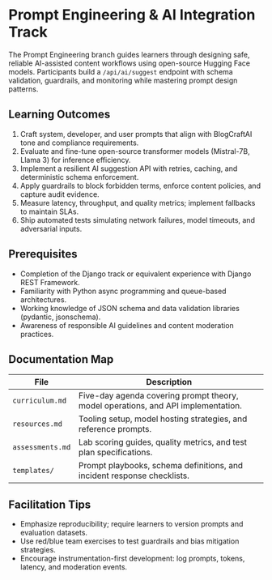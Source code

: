 # Prompt Engineering & AI Integration Track

The Prompt Engineering branch guides learners through designing safe, reliable AI-assisted content workflows using open-source Hugging Face models. Participants build a `/api/ai/suggest` endpoint with schema validation, guardrails, and monitoring while mastering prompt design patterns.

## Learning Outcomes

1. Craft system, developer, and user prompts that align with BlogCraftAI tone and compliance requirements.
2. Evaluate and fine-tune open-source transformer models (Mistral-7B, Llama 3) for inference efficiency.
3. Implement a resilient AI suggestion API with retries, caching, and deterministic schema enforcement.
4. Apply guardrails to block forbidden terms, enforce content policies, and capture audit evidence.
5. Measure latency, throughput, and quality metrics; implement fallbacks to maintain SLAs.
6. Ship automated tests simulating network failures, model timeouts, and adversarial inputs.

## Prerequisites

- Completion of the Django track or equivalent experience with Django REST Framework.
- Familiarity with Python async programming and queue-based architectures.
- Working knowledge of JSON schema and data validation libraries (pydantic, jsonschema).
- Awareness of responsible AI guidelines and content moderation practices.

## Documentation Map

| File | Description |
| --- | --- |
| `curriculum.md` | Five-day agenda covering prompt theory, model operations, and API implementation. |
| `resources.md` | Tooling setup, model hosting strategies, and reference prompts. |
| `assessments.md` | Lab scoring guides, quality metrics, and test plan specifications. |
| `templates/` | Prompt playbooks, schema definitions, and incident response checklists. |

## Facilitation Tips

- Emphasize reproducibility; require learners to version prompts and evaluation datasets.
- Use red/blue team exercises to test guardrails and bias mitigation strategies.
- Encourage instrumentation-first development: log prompts, tokens, latency, and moderation events.

